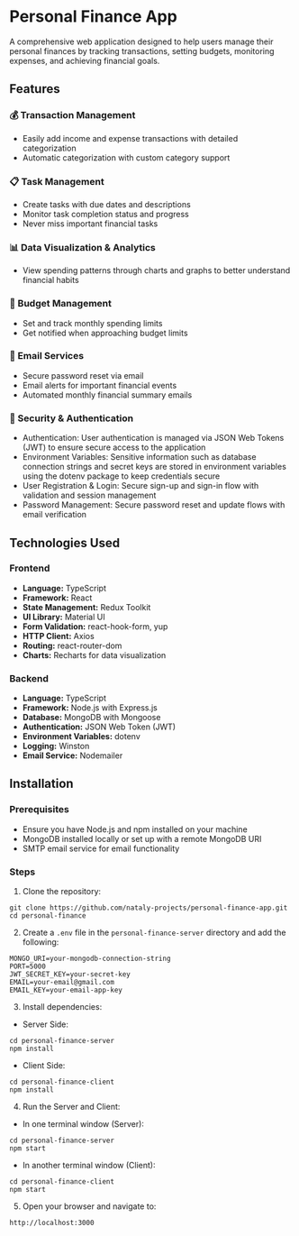 # Personal Finance App
A comprehensive web application designed to help users manage their personal finances by tracking transactions, setting budgets, monitoring expenses, and achieving financial goals.

## **Features**

### **💰 Transaction Management**
- Easily add income and expense transactions with detailed categorization
- Automatic categorization with custom category support

### **📋 Task Management**
- Create tasks with due dates and descriptions
- Monitor task completion status and progress
- Never miss important financial tasks


### **📊 Data Visualization & Analytics**
- View spending patterns through charts and graphs to better understand financial habits

### **🎯 Budget Management**
- Set and track monthly spending limits
- Get notified when approaching budget limits

### **📧 Email Services**
- Secure password reset via email
- Email alerts for important financial events
- Automated monthly financial summary emails

### **🔐 Security & Authentication**
- Authentication: User authentication is managed via JSON Web Tokens (JWT) to ensure secure access to the application
- Environment Variables: Sensitive information such as database connection strings and secret keys are stored in environment variables using the dotenv package to keep credentials secure
- User Registration & Login: Secure sign-up and sign-in flow with validation and session management
- Password Management: Secure password reset and update flows with email verification


## **Technologies Used**

### **Frontend**
- **Language:** TypeScript
- **Framework:** React
- **State Management:** Redux Toolkit
- **UI Library:** Material UI
- **Form Validation:** react-hook-form, yup
- **HTTP Client:** Axios
- **Routing:** react-router-dom
- **Charts:** Recharts for data visualization

### **Backend**
- **Language:** TypeScript
- **Framework:** Node.js with Express.js
- **Database:** MongoDB with Mongoose
- **Authentication:** JSON Web Token (JWT)
- **Environment Variables:** dotenv
- **Logging:** Winston
- **Email Service:** Nodemailer

## Installation
### Prerequisites
 - Ensure you have Node.js and npm installed on your machine
 - MongoDB installed locally or set up with a remote MongoDB URI
  - SMTP email service for email functionality

### Steps
1. Clone the repository:
  ```
  git clone https://github.com/nataly-projects/personal-finance-app.git
  cd personal-finance
  ```

2. Create a `.env` file in the `personal-finance-server` directory and add the following:
  ```
  MONGO_URI=your-mongodb-connection-string
  PORT=5000
  JWT_SECRET_KEY=your-secret-key
  EMAIL=your-email@gmail.com
  EMAIL_KEY=your-email-app-key
  ```

3. Install dependencies:

- Server Side:
```
cd personal-finance-server
npm install
```
- Client Side:
```
cd personal-finance-client
npm install
```

4. Run the Server and Client:

- In one terminal window (Server):
```
cd personal-finance-server
npm start  
```
- In another terminal window (Client):
```
cd personal-finance-client
npm start
```
5. Open your browser and navigate to:
```
http://localhost:3000
```
